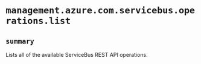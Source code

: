 # `management.azure.com.servicebus.operations.list`

## `summary`
Lists all of the available ServiceBus REST API operations.


